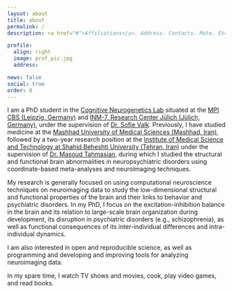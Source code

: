 ```yaml
---
layout: about
title: about
permalink: /
description: <a href="#">Affiliations</a>. Address. Contacts. Moto. Etc.

profile:
  align: right
  image: prof_pic.jpg
  address:

news: false
social: true
order: 0
---
```


I am a PhD student in the [Cognitive Neurogenetics Lab](https://cng-lab.github.io/) situated at the [MPI CBS (Leipzig, Germany)](http://www.cbs.mpg.de/) and [INM-7, Research Center Jülich (Jülich, Germany)](https://www.fz-juelich.de/inm/inm-7/EN/Home/home_node.html), under the supervision of [Dr. Sofie Valk](https://www.fz-juelich.de/SharedDocs/Personen/INM/INM-7/EN/valk_s.html). Previously, I have studied medicine at the [Mashhad University of Medical Sciences (Mashhad, Iran)](https://www.mums.ac.ir/index.php/en/), followed by a two-year research position at the [Institute of Medical Science and Technology at Shahid Beheshti University (Tehran, Iran)](http://en.sbu.ac.ir/Research_Institutes/MedicalSci/Pages/default.aspx) under the supervision of [Dr. Masoud Tahmasian](https://www.fz-juelich.de/SharedDocs/Personen/INM/INM-7/EN/Tahmasian_m.html), during which I studied the structural and functional brain abnormalities in neuropsychiatric disorders using coordinate-based meta-analyses and neuroimaging techniques.

My research is generally focused on using computational neuroscience techniques on neuroimaging data to study the low-dimensional structural and functional properties of the brain and their links to behavior and psychiatric disorders. In my PhD, I focus on the excitation-inhibition balance in the brain and its relation to large-scale brain organization during development, its disruption in psychiatric disorders (e.g., schizophrenia), as well as functional consequences of its inter-individual differences and intra-individual dynamics.

I am also interested in open and reproducible science, as well as programming and developing and improving tools for analyzing neuroimaging data.

In my spare time, I watch TV shows and movies, cook, play video games, and read books.
